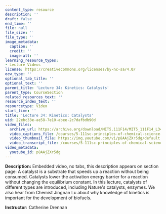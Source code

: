```yaml
---
content_type: resource
description: ''
draft: false
end_time: ''
file: null
file_size: ''
file_type: ''
image_metadata:
  caption: ''
  credit: ''
  image-alt: ''
learning_resource_types:
- Lecture Videos
license: https://creativecommons.org/licenses/by-nc-sa/4.0/
ocw_type: ''
optional_tab_title: ''
optional_text: ''
parent_title: 'Lecture 34: Kinetics: Catalysts'
parent_type: CourseSection
related_resources_text: ''
resource_index_text: ''
resourcetype: Video
start_time: ''
title: 'Lecture 34: Kinetics: Catalysts'
uid: 22ebc33e-ae58-7e10-abee-2c7dafbdb90d
video_files:
  archive_url: https://archive.org/download/MIT5.111F14/MIT5_111F14_L34_300k.mp4
  video_captions_file: /courses/5-111sc-principles-of-chemical-science-fall-2014/305095cdb9fa5288b446f85e0a27af78_p8AAjZXr5dg.vtt
  video_thumbnail_file: https://img.youtube.com/vi/p8AAjZXr5dg/default.jpg
  video_transcript_file: /courses/5-111sc-principles-of-chemical-science-fall-2014/7374e3bbd45a2f40c04ceb4ab5095e79_p8AAjZXr5dg.pdf
video_metadata:
  youtube_id: p8AAjZXr5dg
---
```

**Description:** Embedded video, no tabs, this description appears on section page: A catalyst is a substrate that speeds up a reaction without being consumed. Catalysts lower the activation energy barrier for a reaction without changing the equilibrium constant. In this lecture, catalysts of different types are introduced, including Nature's catalysts, enzymes. We also hear from Chemist Jingnan Lu about why knowledge of kinetics is important for the development of biofuels.

**Instructor:** Catherine Drennan